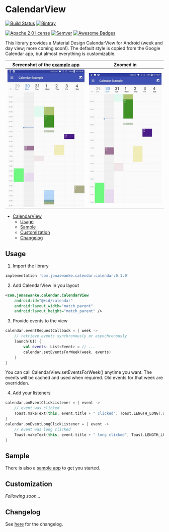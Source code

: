 # CalendarView

[![Build Status](https://travis-ci.com/JonasWanke/com.jonaswanke.calendar.svg?branch=dev)](https://travis-ci.com/JonasWanke/com.jonaswanke.calendar)
[![Bintray](https://img.shields.io/bintray/v/jonaswanke/maven/calendar.svg)](https://bintray.com/jonaswanke/maven/calendar)

[![Apache 2.0 license](https://img.shields.io/badge/license-Apache%202.0-green.svg?colorB=4c1)](http://www.apache.org/licenses/LICENSE-2.0)
[![Semver](https://img.shields.io/badge/Semver-2.0.0-green.svg?colorB=4c1)](https://semver.org/spec/v2.0.0.html)
[![Awesome Badges](https://img.shields.io/badge/badges-awesome-green.svg?colorB=4c1)](https://github.com/Naereen/badges)


This library provides a Material Design CalendarView for Android (week and day view; more coming soon!). The default style is copied from the Google Calendar app, but almost everything is customizable.

| Screenshot of the [example app][example] | Zoomed in                                 |
| :--------------------------------------: | :---------------------------------------: |
| ![image](docs/assets/screenshot.jpg)     | ![image](docs/assets/screenshot-zoom.jpg) |


- [CalendarView](#calendarview)
  - [Usage](#usage)
  - [Sample](#sample)
  - [Customization](#customization)
  - [Changelog](#changelog)


## Usage

1. Import the library

  ```groovy
  implementation 'com.jonaswanke.calendar:calendar:0.1.0'
  ```

2. Add CalendarView in you layout

  ```xml
  <com.jonaswanke.calendar.CalendarView
      android:id="@+id/calendar"
      android:layout_width="match_parent"
      android:layout_height="match_parent" />
  ```

3. Provide events to the view

  ```kotlin
  calendar.eventRequestCallback = { week ->
      // retrieve events synchronously or asynchronously
      launch(UI) {
          val events: List<Event> = // ...
          calendar.setEventsForWeek(week, events)
      }
  }
  ```

  You can call CalendarView.setEventsForWeek() anytime you want. The events will be cached and used when required. Old events for that week are overridden.

4. Add your listeners

  ```kotlin
  calendar.onEventClickListener = { event ->
      // event was clicked
      Toast.makeText(this, event.title + " clicked", Toast.LENGTH_LONG).show()
  }
  calendar.onEventLongClickListener = { event ->
      // event was long clicked
      Toast.makeText(this, event.title + " long clicked", Toast.LENGTH_LONG).show()
  }
  ```


## Sample

There is also a [sample app][example] to get you started.


## Customization

*Following soon...*


## Changelog

See [here][changelog] for the changelog.

[example]: ./example
[changelog]: ./CHANGELOG.md
